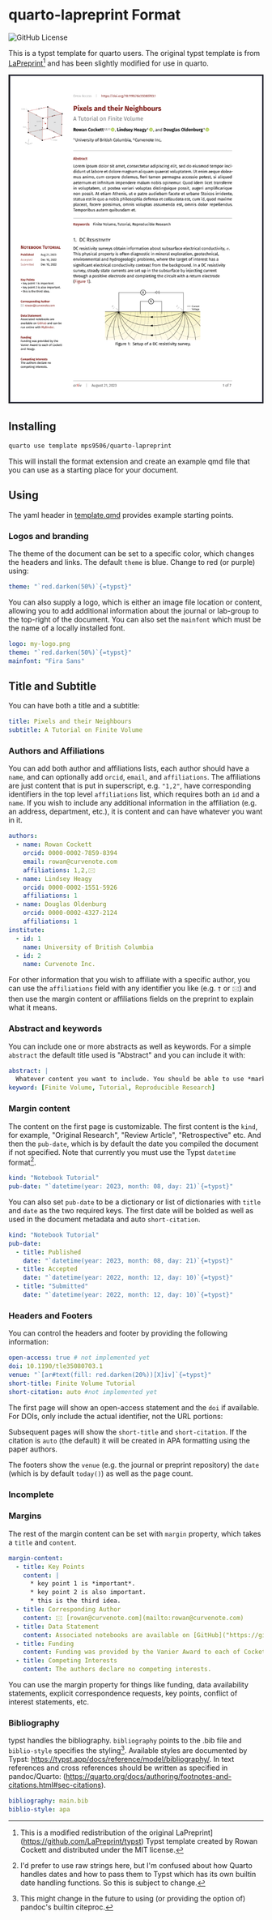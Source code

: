 # quarto-lapreprint Format

![GitHub License](https://img.shields.io/github/license/mps9506/quarto-lapreprint)


This is a typst template for quarto users. The original typst template is from [LaPreprint](https://github.com/LaPreprint/typst)[^distribution] and has been slightly modified for use in quarto.

[^distribution]: This is a modified redistribution of the original LaPreprint](https://github.com/LaPreprint/typst) Typst template created by Rowan Cockett and distributed under the MIT license. 

![Overview](screenshots/overview.png)

## Installing

```bash
quarto use template mps9506/quarto-lapreprint
```

This will install the format extension and create an example qmd file
that you can use as a starting place for your document.

## Using

The yaml header in [template.qmd](template.qmd) provides example starting points.

### Logos and branding

The theme of the document can be set to a specific color, which changes the headers and links. The default `theme` is blue. Change to red (or purple) using:

```yaml
theme: "`red.darken(50%)`{=typst}"
```
You can also supply a logo, which is either an image file location or content, allowing you to add additional information about the journal or lab-group to the top-right of the document. You can also set the `mainfont` which must be the name of a locally installed font.

```yaml
logo: my-logo.png
theme: "`red.darken(50%)`{=typst}"
mainfont: "Fira Sans"
```

## Title and Subtitle

You can have both a title and a subtitle:

```yaml
title: Pixels and their Neighbours
subtitle: A Tutorial on Finite Volume
```



### Authors and Affiliations

You can add both author and affiliations lists, each author should have a `name`, and can optionally add `orcid`, `email`, and `affiliations`. The affiliations are just content that is put in superscript, e.g. `"1,2"`, have corresponding identifiers in the top level `affiliations` list, which requires both an `id` and a `name`. If you wish to include any additional information in the affiliation (e.g. an address, department, etc.), it is content and can have whatever you want in it.

```yaml
authors:
  - name: Rowan Cockett
    orcid: 0000-0002-7859-8394
    email: rowan@curvenote.com
    affiliations: 1,2,🖂
  - name: Lindsey Heagy
    orcid: 0000-0002-1551-5926
    affiliations: 1
  - name: Douglas Oldenburg
    orcid: 0000-0002-4327-2124
    affiliations: 1
institute:
  - id: 1
    name: University of British Columbia
  - id: 2
    name: Curvenote Inc.
```

For other information that you wish to affiliate with a specific author, you can use the `affiliations` field with any identifier you like (e.g. `†` or `🖂`) and then use the margin content or affiliations fields on the preprint to explain what it means.


### Abstract and keywords

You can include one or more abstracts as well as keywords. For a simple `abstract` the default title used is "Abstract" and you can include it with:

```yaml
abstract: |
  Whatever content you want to include. You should be able to use *markdown* as well.
keyword: [Finite Volume, Tutorial, Reproducible Research]
```

### Margin content

The content on the first page is customizable. The first content is the `kind`, for example, "Original Research", "Review Article", "Retrospective" etc. And then the `pub-date`, which is by default the date you compiled the document if not specified. Note that currently you must use the Typst `datetime` format[^date].

[^date]: I'd prefer to use raw strings here, but I'm confused about how Quarto handles dates and how to pass them to Typst which has its own builtin date handling functions. So this is subject to change.

```yaml
kind: "Notebook Tutorial"
pub-date: "`datetime(year: 2023, month: 08, day: 21)`{=typst}"
```

You can also set `pub-date` to be a dictionary or list of dictionaries with `title` and `date` as the two required keys. The first date will be bolded as well as used in the document metadata and auto `short-citation`.

```yaml
kind: "Notebook Tutorial"
pub-date: 
  - title: Published
    date: "`datetime(year: 2023, month: 08, day: 21)`{=typst}"
  - title: Accepted
    date: "`datetime(year: 2022, month: 12, day: 10)`{=typst}"
  - title: "Submitted"
    date: "`datetime(year: 2022, month: 12, day: 10)`{=typst}"
```

### Headers and Footers

You can control the headers and footer by providing the following information:

```yaml
open-access: true # not implemented yet
doi: 10.1190/tle35080703.1
venue: "`[ar#text(fill: red.darken(20%))[X]iv]`{=typst}"
short-title: Finite Volume Tutorial
short-citation: auto #not implemented yet
```

The first page will show an open-access statement and the `doi` if available. For DOIs, only include the actual identifier, not the URL portions:


Subsequent pages will show the `short-title` and `short-citation`. If the citation is `auto` (the default) it will be created in APA formatting using the paper authors.


The footers show the `venue` (e.g. the journal or preprint repository) the `date` (which is by default `today()`) as well as the page count.



### Incomplete


### Margins

The rest of the margin content can be set with `margin` property, which takes a `title` and `content`.

```yaml
margin-content:
  - title: Key Points
    content: |
      * key point 1 is *important*.
      * key point 2 is also important.
      * this is the third idea.
  - title: Corresponding Author
    content: 🖂 [rowan@curvenote.com](mailto:rowan@curvenote.com)
  - title: Data Statement
    content: Associated notebooks are available on [GitHub]("https://github.com/simpeg/tle-finitevolume") and can be run online with [MyBinder]("http://mybinder.org/repo/simpeg/tle-finitevolume").
  - title: Funding
    content: Funding was provided by the Vanier Award to each of Cockett and Heagy.
  - title: Competing Interests
    content: The authors declare no competing interests.
```

You can use the margin property for things like funding, data availability statements, explicit correspondence requests, key points, conflict of interest statements, etc.


### Bibliography

typst handles the bibliography. `bibliography` points to the .bib file and `biblio-style` specifies the styling[^biblio]. Available styles are documented by Typst: https://typst.app/docs/reference/model/bibliography/. In text references and cross references should be written as specified in pandoc/Quarto: (https://quarto.org/docs/authoring/footnotes-and-citations.html#sec-citations).

[^biblio]: This might change in the future to using (or providing the option of) pandoc's builtin citeproc. 

```yaml
bibliography: main.bib
biblio-style: apa 
```